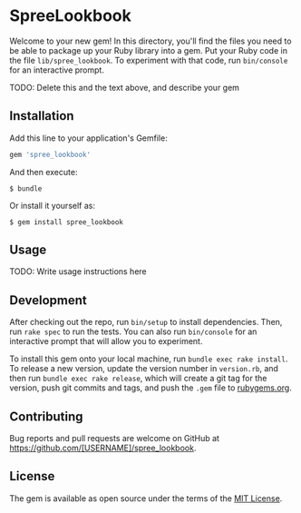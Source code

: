 # SpreeLookbook

Welcome to your new gem! In this directory, you'll find the files you need to be able to package up your Ruby library into a gem. Put your Ruby code in the file `lib/spree_lookbook`. To experiment with that code, run `bin/console` for an interactive prompt.

TODO: Delete this and the text above, and describe your gem

## Installation

Add this line to your application's Gemfile:

```ruby
gem 'spree_lookbook'
```

And then execute:

    $ bundle

Or install it yourself as:

    $ gem install spree_lookbook

## Usage

TODO: Write usage instructions here

## Development

After checking out the repo, run `bin/setup` to install dependencies. Then, run `rake spec` to run the tests. You can also run `bin/console` for an interactive prompt that will allow you to experiment.

To install this gem onto your local machine, run `bundle exec rake install`. To release a new version, update the version number in `version.rb`, and then run `bundle exec rake release`, which will create a git tag for the version, push git commits and tags, and push the `.gem` file to [rubygems.org](https://rubygems.org).

## Contributing

Bug reports and pull requests are welcome on GitHub at https://github.com/[USERNAME]/spree_lookbook.


## License

The gem is available as open source under the terms of the [MIT License](http://opensource.org/licenses/MIT).

